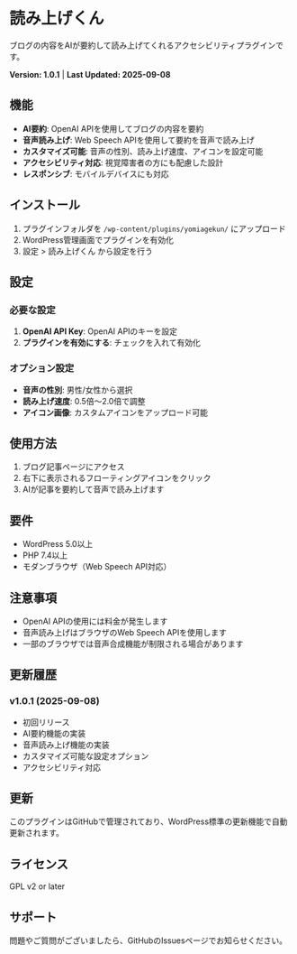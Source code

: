 # 読み上げくん

ブログの内容をAIが要約して読み上げてくれるアクセシビリティプラグインです。

**Version: 1.0.1** | **Last Updated: 2025-09-08**

## 機能

- **AI要約**: OpenAI APIを使用してブログの内容を要約
- **音声読み上げ**: Web Speech APIを使用して要約を音声で読み上げ
- **カスタマイズ可能**: 音声の性別、読み上げ速度、アイコンを設定可能
- **アクセシビリティ対応**: 視覚障害者の方にも配慮した設計
- **レスポンシブ**: モバイルデバイスにも対応

## インストール

1. プラグインフォルダを `/wp-content/plugins/yomiagekun/` にアップロード
2. WordPress管理画面でプラグインを有効化
3. 設定 > 読み上げくん から設定を行う

## 設定

### 必要な設定

1. **OpenAI API Key**: OpenAI APIのキーを設定
2. **プラグインを有効にする**: チェックを入れて有効化

### オプション設定

- **音声の性別**: 男性/女性から選択
- **読み上げ速度**: 0.5倍〜2.0倍で調整
- **アイコン画像**: カスタムアイコンをアップロード可能

## 使用方法

1. ブログ記事ページにアクセス
2. 右下に表示されるフローティングアイコンをクリック
3. AIが記事を要約して音声で読み上げます

## 要件

- WordPress 5.0以上
- PHP 7.4以上
- モダンブラウザ（Web Speech API対応）

## 注意事項

- OpenAI APIの使用には料金が発生します
- 音声読み上げはブラウザのWeb Speech APIを使用します
- 一部のブラウザでは音声合成機能が制限される場合があります

## 更新履歴

### v1.0.1 (2025-09-08)
- 初回リリース
- AI要約機能の実装
- 音声読み上げ機能の実装
- カスタマイズ可能な設定オプション
- アクセシビリティ対応

## 更新

このプラグインはGitHubで管理されており、WordPress標準の更新機能で自動更新されます。

## ライセンス

GPL v2 or later

## サポート

問題やご質問がございましたら、GitHubのIssuesページでお知らせください。
